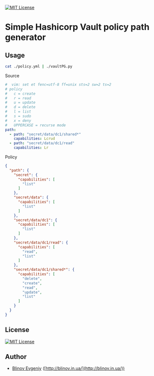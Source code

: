 [![MIT License][license-image]][license-url]

# Simple Hashicorp Vault policy path generator


## Usage

```sh
cat ./policy.yml | ./vaultPG.py
```

Source

```yaml
#  vim: set et fenc=utf-8 ff=unix sts=2 sw=2 ts=2
# policy
#   c = create
#   r = read
#   u = update
#   d = delete
#   l = list
#   s = sudo
#   x = deny
#   UPPERCASE = recurse mode
path:
  - path: "secret/data/dc1/shared*"
    capabilities: Lcrud
  - path: "secret/data/dc1/read"
    capabilities: Lr
```

Policy

```json
{
  "path": {
    "secret": {
      "capabilities": [
        "list"
      ]
    },
    "secret/data": {
      "capabilities": [
        "list"
      ]
    },
    "secret/data/dc1": {
      "capabilities": [
        "list"
      ]
    },
    "secret/data/dc1/read": {
      "capabilities": [
        "read",
        "list"
      ]
    },
    "secret/data/dc1/shared*": {
      "capabilities": [
        "delete",
        "create",
        "read",
        "update",
        "list"
      ]
    }
  }
}
```

## License

[![MIT License][license-image]][license-url]

## Author

- [Blinov Evgeniy](mailto:evgeniy_blinov@mail.ru) ([http://blinov.in.ua/](http://blinov.in.ua/))

[license-image]: http://img.shields.io/badge/license-MIT-blue.svg?style=flat
[license-url]: LICENSE
